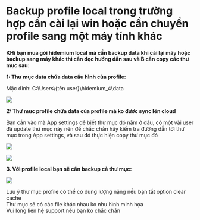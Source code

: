 # Backup profile local trong trường hợp cần cài lại win hoặc cần chuyển profile sang một máy tính khác

**KHi bạn mua gói hidemium local mà cần backup data khi cài lại máy hoặc backup sang máy khác thì cần đọc hướng dẫn sau và B cần copy các thư mục sau:**

**1: Thư mục data chứa data cấu hình của profile:**&#x20;

Mặc đinh: C:\Users\\{tên user}\hidemium\_4\data

![](http://education.hidemium.io/wp-content/uploads/2025/05/8c1ec1fa645831a9538abf0ec353fe59b75b5ec1.png)

&#x20;

&#x20;

**2: Thư mục profile chứa data của profile mà ko được sync lên cloud**

Bạn cần vào mà App settings để biết thư mục đó nằm ở đâu, có một vài user đã update thư mục này nên để chắc chắn hãy kiểm tra đường dẫn tới thư mục trong App settings, và sau đó thực hiện copy thư mục đó

![](http://education.hidemium.io/wp-content/uploads/2025/05/22_690x361.png)

&#x20;

&#x20;

![](http://education.hidemium.io/wp-content/uploads/2025/05/Screenshot_1.png)

&#x20;

&#x20;

&#x20;

**3. Với profile local bạn sẽ cần backup cả thư mục:**

![](http://education.hidemium.io/wp-content/uploads/2025/05/333e9716_2_690x434.jpeg)

&#x20;

Lưu ý thư mục profile có thể có dung lượng nặng nếu bạn tắt option clear cache\
Thư mục sẽ có các file khác nhau ko như hình minh họa\
Vui lòng liên hệ support nếu bạn ko chắc chắn
